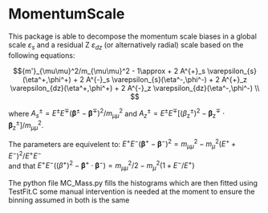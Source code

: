 # MomentumScale 

This package is able to decompose the momentum scale biases in a global scale $`\varepsilon_{s}`$ and a residual Z $`\varepsilon_{dz}`$ (or alternatively radial) scale based on the following equations:

```math
{m'}_{\mu\mu}^2/m_{\mu\mu}^2 - 1\approx + 2 A^{+}_s \varepsilon_{s}(\eta^+,\phi^+) + 2 A^{-}_s \varepsilon_{s}(\eta^-,\phi^-) + 2 A^{+}_z \varepsilon_{dz}(\eta^+,\phi^+) 	+ 2 A^{-}_z \varepsilon_{dz}(\eta^-,\phi^-) \\ 
```

where $`A^{\pm}_s =  E^{\pm}E^{\mp}\left( \pmb{\beta}^{\pm} - \pmb{\beta}^{\mp} \right )^2 /m_{\mu\mu}^2 `$
and  $`A^{\pm}_z =  E^{\pm}E^{\mp}\left[ \left(\beta_{\mathrm{z}}^{\pm} \right)^2 - \pmb{\beta}_{\mathrm{z}}^{\mp} \cdot \pmb{\beta}_{\mathrm{z}}^{\pm}\right] /m_{\mu\mu}^2  `$.

The parameters are equivelent to:
$` E^+E^-\left( \pmb{\beta}^+ - \pmb{\beta}^- \right)^2 =  m^2_{\mu\mu}  - m^2_\mu \left(E^+ + E^- \right)^2/E^+E^-  `$  
and that 
$` E^+E^-\left( \left( \beta^+\right)^2 - \pmb{\beta}^+ \cdot \pmb{\beta}^- \right) =  m^2_{\mu\mu}/2 - m_{\mu}^2 (1+E^{-}/E^{+})  `$


The python file MC_Mass.py  fills the histograms which are then fitted using TestFit.C some manual intervention is needed at the moment to ensure the binning assumed in both is the same
